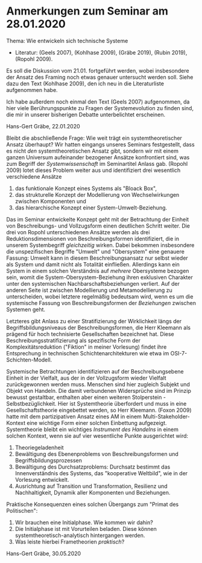 # Anmerkungen zum Seminar am 28.01.2020

Thema: Wie entwickeln sich technische Systeme 
* Literatur: (Geels 2007), (Kohlhase 2009), (Gräbe 2019), (Rubin 2019),
(Ropohl 2009).

Es soll die Diskussion vom 21.01. fortgeführt werden, wobei insbesondere der
Ansatz des Framing noch etwas genauer untersucht werden soll.  Siehe dazu den
Text (Kohlhase 2009), den ich neu in die Literaturliste aufgenommen habe.

Ich habe außerdem noch einmal den Text (Geels 2007) aufgenommen, da hier viele
Berührungspunkte zu Fragen der Systemevolution zu finden sind, die mir in
unserer bisherigen Debatte unterbelichtet erscheinen.

Hans-Gert Gräbe, 22.01.2020

Bleibt die abschließende Frage: Wie weit trägt ein systemtheoretischer Ansatz
überhaupt? Wir hatten eingangs unseres Seminars festgestellt, dass es nicht
_den_ systemtheoretischen Ansatz gibt, sondern wir mit einem ganzen Universum
aufeinander bezogener Ansätze konfrontiert sind, was zum Begriff der
_Systemwissenschaft_ im Seminartitel Anlass gab.  (Ropohl 2009) lotet dieses
Problem weiter aus und identifiziert drei wesentlich verschiedene Ansätze

1. das funktionale Konzept eines Systems als "Bloack Box",
2. das strukturelle Konzept der Modellierung von Wechselwirkungen zwischen
   Komponenten und
3. das hierarchische Konzept einer System-Umwelt-Beziehung.

Das im Seminar entwickelte Konzept geht mit der Betrachtung der Einheit von
Beschreibungs- und Vollzugsform einen deutlichen Schritt weiter. Die drei von
Ropohl unterschiedenen Ansätze werden als drei Reduktionsdimensionen von
Beschreibungsformen identifiziert, die in unserem Systembegriff _gleichzeitig_
wirken. Dabei bekommen insbesondere die unspezifischen Begriffe "Umwelt" und
"Obersystem" eine genauere Fassung: Umwelt kann in diesem Beschreibungsansatz
nur selbst wieder als System und damit nicht als Totalität einfließen.
Allerdings kann ein System in einem solchen Verständnis auf _mehrere_
Obersysteme bezogen sein, womit die System-Obersystem-Beziehung ihren
exklusiven Charakter unter den systemischen Nachbarschaftsbeziehungen
verliert. Auf der anderen Seite ist zwischen Modellierung und Metamodellierung
zu unterscheiden, wobei letztere regelmäßig bedeutsam wird, wenn es um die
systemische Fassung von Beschreibungsformen der _Beziehungen_ zwischen
Systemen geht.

Letzteres gibt Anlass zu einer Stratifizierung der Wirklichkeit längs der
Begriffsbildungsniveaus der Beschreibungsformen, die Herr Kleemann als prägend
für hoch technisierte Gesellschaften bezeichnet hat.  Diese
Beschreibungsstratifizierung als spezifische Form der Komplexitätsreduktion
("Fiktion" in meiner Vorlesung) findet ihre Entsprechung in technischen
Schichtenarchitekturen wie etwa im OSI-7-Schichten-Modell.

Systemische Betrachtungen identifizieren auf der Beschreibungsebene Einheit in
der Vielfalt, aus der in der Vollzugsform wieder Vielfalt zurückgewonnen
werden muss. Menschen sind hier zugleich Subjekt und Objekt von Handeln.  Die
damit verbundenen Widersprüche sind im Prinzip bewusst gestaltbar, enthalten
aber einen weiteren Stolperstein - Selbstbezüglichkeit. Hier ist Systemtheorie
überfordert und muss in eine Gesellschaftstheorie eingebettet werden, so Herr
Kleemann.  (Foxon 2009) hatte mit dem partizipativen Ansatz eines AM in einem
Multi-Stakeholder-Kontext eine wichtige Form einer solchen Einbettung
aufgezeigt.  Systemtheorie bleibt ein wichtiges _Instrument des Handelns_ in
einem solchen Kontext, wenn sie auf vier wesentliche Punkte ausgerichtet wird:

1. Theoriegeladenheit
2. Bewältigung des Ebenenproblems von Beschreibungsformen und
   Begriffsbildungsprozessen
3. Bewältigung des Durchsatzproblems: Durchsatz bestimmt das Innenverständnis
   des Systems, das "kooperative Weltbild", wie in der Vorlesung entwickelt.
4. Ausrichtung auf Transition und Transformation, Resilienz und
   Nachhaltigkeit, Dynamik aller Komponenten und Beziehungen.

Praktische Konsequenzen eines solchen Übergangs zum "Primat des Politischen":

1. Wir brauchen eine Initialphase. Wie kommen wir dahin?
2. Die Initialphase ist mit Vorurteilen beladen. Diese können
   systemtheoretisch-analytisch hintergangen werden.
3. Was leiste hierbei Frametheorien _praktisch_?

Hans-Gert Gräbe, 30.05.2020



